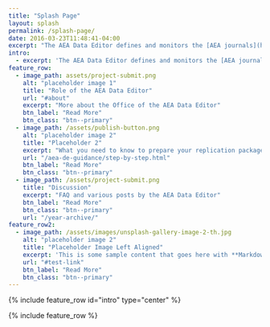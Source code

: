 ```yaml
---
title: "Splash Page"
layout: splash
permalink: /splash-page/
date: 2016-03-23T11:48:41-04:00
excerpt: "The AEA Data Editor defines and monitors the [AEA journals](https://www.aeaweb.org/journals/)' approach to data and reproducibility."
intro: 
  - excerpt: 'The AEA Data Editor defines and monitors the [AEA journals](https://www.aeaweb.org/journals/) approach to data and reproducibility.'
feature_row:
  - image_path: assets/project-submit.png
    alt: "placeholder image 1"
    title: "Role of the AEA Data Editor"
    url: "#about"
    excerpt: "More about the Office of the AEA Data Editor"
    btn_label: "Read More"
    btn_class: "btn--primary"
  - image_path: /assets/publish-button.png
    alt: "placeholder image 2"
    title: "Placeholder 2"
    excerpt: "What you need to know to prepare your replication package."
    url: "/aea-de-guidance/step-by-step.html"
    btn_label: "Read More"
    btn_class: "btn--primary"
  - image_path: /assets/project-submit.png
    title: "Discussion"
    excerpt: "FAQ and various posts by the AEA Data Editor"
    btn_label: "Read More"
    btn_class: "btn--primary"
    url: "/year-archive/"
feature_row2:
  - image_path: /assets/images/unsplash-gallery-image-2-th.jpg
    alt: "placeholder image 2"
    title: "Placeholder Image Left Aligned"
    excerpt: 'This is some sample content that goes here with **Markdown** formatting. Left aligned with `type="left"`'
    url: "#test-link"
    btn_label: "Read More"
    btn_class: "btn--primary"
---
```


{% include feature_row id="intro" type="center" %}

{% include feature_row %}
